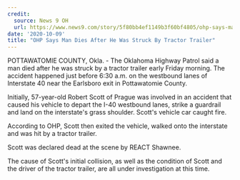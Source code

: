 ```yaml
---
credit:
  source: News 9 OH
  url: https://www.news9.com/story/5f80bb4ef1149b3f60bf4805/ohp-says-man-dies-after-he-was-struck-by-tractor-trailer-
date: '2020-10-09'
title: "OHP Says Man Dies After He Was Struck By Tractor Trailer"
---
```

POTTAWATOMIE COUNTY, Okla. - The Oklahoma Highway Patrol said a man died after he was struck by a tractor trailer early Friday morning.
The accident happened just before 6:30 a.m. on the westbound lanes of Interstate 40 near the Earlsboro exit in Pottawatomie County.

Initially, 57-year-old Robert Scott of Prague was involved in an accident that caused his vehicle to depart the I-40 westbound lanes, strike a guardrail and land on the interstate's grass shoulder. Scott's vehicle car caught fire.

According to OHP, Scott then exited the vehicle, walked onto the interstate and was hit by a tractor trailer.

Scott was declared dead at the scene by REACT Shawnee.

The cause of Scott's initial collision, as well as the condition of Scott and the driver of the tractor trailer, are all under investigation at this time.

